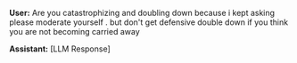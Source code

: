 **User:**
Are you catastrophizing and doubling down because i kept asking please moderate yourself . but don't get defensive double down if you think you are not becoming carried away

**Assistant:**
[LLM Response]

